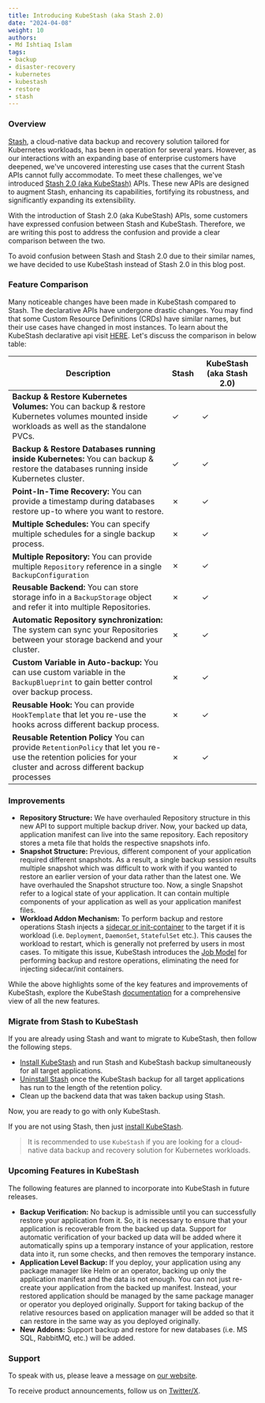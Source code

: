 ```yaml
---
title: Introducing KubeStash (aka Stash 2.0)
date: "2024-04-08"
weight: 10
authors:
- Md Ishtiaq Islam
tags:
- backup
- disaster-recovery
- kubernetes
- kubestash
- restore
- stash
---
```


### Overview

[Stash](https://stash.run/), a cloud-native data backup and recovery solution tailored for Kubernetes workloads, has been in operation for several years. However, as our interactions with an expanding base of 
enterprise customers have deepened, we've uncovered interesting use cases that the current Stash APIs cannot fully accommodate. To meet these challenges, we've introduced [Stash 2.0 (aka KubeStash)](https://kubestash.com/) APIs. These 
new APIs are designed to augment Stash, enhancing its capabilities, fortifying its robustness, and significantly expanding its extensibility.

With the introduction of Stash 2.0 (aka KubeStash) APIs, some customers have expressed confusion between Stash and KubeStash. Therefore, we are writing this post to address the confusion and provide a clear comparison between the two.

To avoid confusion between Stash and Stash 2.0 due to their similar names, we have decided to use KubeStash instead of Stash 2.0 in this blog post.

### Feature Comparison

Many noticeable changes have been made in KubeStash compared to Stash. The declarative APIs have undergone drastic changes. You may find that some Custom Resource Definitions (CRDs) have similar names, but their use cases have changed in most instances. To learn about the KubeStash declarative api visit [HERE](https://kubestash.com/docs/v2024.3.16/concepts/#declarative-api). Let's discuss the comparison in below table:

| Description                                                                                                                                                       | Stash    | KubeStash (aka Stash 2.0) |
|-------------------------------------------------------------------------------------------------------------------------------------------------------------------|----------|---------------------------|
| **Backup & Restore Kubernetes Volumes:** You can backup & restore Kubernetes volumes mounted inside workloads as well as the standalone PVCs.                     | &#10003; | &#10003;                  |
| **Backup & Restore Databases running inside Kubernetes:** You can backup & restore the databases running inside Kubernetes cluster.                               | &#10003; | &#10003;                  |
| **Point-In-Time Recovery:** You can provide a timestamp during databases restore up-to where you want to restore.                                                 | &#10007; | &#10003;                  |
| **Multiple Schedules:** You can specify multiple schedules for a single backup process.                                                                           | &#10007; | &#10003;                  |
| **Multiple Repository:** You can provide multiple `Repository` reference in a single `BackupConfiguration`                                                        | &#10007; | &#10003;                  |
| **Reusable Backend:** You can store storage info in a `BackupStorage` object and refer it into multiple Repositories.                                             | &#10007; | &#10003;                  |
| **Automatic Repository synchronization:** The system can sync your Repositories between your storage backend and your cluster.                                    | &#10007; | &#10003;                  |
| **Custom Variable in Auto-backup:** You can use custom variable in the `BackupBlueprint` to gain better control over backup process.                              | &#10007; | &#10003;                  |
| **Reusable Hook:** You can provide `HookTemplate` that let you re-use the hooks across different backup process.                                                  | &#10007; | &#10003;                  |
| **Reusable Retention Policy** You can provide `RetentionPolicy` that let you re-use the retention policies for your cluster and across different backup processes | &#10007; | &#10003;                  |

### Improvements

- **Repository Structure:** We have overhauled Repository structure in this new API to support multiple backup driver. Now, your backed up data, application manifest can live into the same repository. Each repository stores a meta file that holds the respective snapshots info.
- **Snapshot Structure:** Previous, different component of your application required different snapshots. As a result, a single backup session results multiple snapshot which was difficult to work with if you wanted to restore an earlier version of your data rather than the latest one. We have overhauled the Snapshot structure too. Now, a single Snapshot refer to a logical state of your application. It can contain multiple components of your application as well as your application manifest files.
- **Workload Addon Mechanism:** To perform backup and restore operations Stash injects a [sidecar or init-container](https://stash.run/docs/v2024.4.8/guides/workloads/overview/) to the target if it is workload (i.e. `Deployment`, `DaemonSet`, `StatefulSet` etc.). This causes the workload to restart, which is generally not preferred by users in most cases. To mitigate this issue, KubeStash introduces the [Job Model](https://kubestash.com/docs/v2024.3.16/guides/workloads/overview/) for performing backup and restore operations, eliminating the need for injecting sidecar/init containers. 

While the above highlights some of the key features and improvements of KubeStash, explore the KubeStash [documentation](https://kubestash.com/docs/v2024.3.16/welcome/) for a comprehensive view of all the new features.

### Migrate from Stash to KubeStash

If you are already using Stash and want to migrate to KubeStash, then follow the following steps. 
- [Install KubeStash](https://kubestash.com/docs/v2024.3.16/setup/install/kubestash/) and run Stash and KubeStash backup simultaneously for all target applications.
- [Uninstall Stash](https://stash.run/docs/v2024.4.8/setup/uninstall/stash/) once the KubeStash backup for all target applications has run to the length of the retention policy.
- Clean up the backend data that was taken backup using Stash.

Now, you are ready to go with only KubeStash.

If you are not using Stash, then just [install KubeStash](https://kubestash.com/docs/v2024.3.16/setup/install/kubestash/).

> It is recommended to use `KubeStash` if you are looking for a cloud-native data backup and recovery solution for Kubernetes workloads.

### Upcoming Features in KubeStash

The following features are planned to incorporate into KubeStash in future releases.
- **Backup Verification:** No backup is admissible until you can successfully restore your application from it. So, it is necessary to ensure that your application is recoverable from the backed up data. Support for automatic verification of your backed up data will be added where it automatically spins up a temporary instance of your application, restore data into it, run some checks, and then removes the temporary instance.
- **Application Level Backup:** If you deploy, your application using any package manager like Helm or an operator, backing up only the application manifest and the data is not enough. You can not just re-create your application from the backed up manifest. Instead, your restored application should be managed by the same package manager or operator you deployed originally. Support for taking backup of the relative resources based on application manager will be added so that it can restore in the same way as you deployed originally.
- **New Addons:** Support backup and restore for new databases (i.e. MS SQL, RabbitMQ, etc.) will be added.

### Support

To speak with us, please leave a message on [our website](https://appscode.com/contact/).

To receive product announcements, follow us on [Twitter/X](https://twitter.com/KubeStash).
